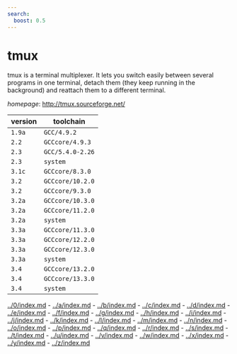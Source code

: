 ```yaml
---
search:
  boost: 0.5
---
```

# tmux

tmux is a terminal multiplexer. It lets you switch easily between several programs in one terminal, detach them (they keep running in the background) and reattach them to a different terminal.

*homepage*: <http://tmux.sourceforge.net/>

version | toolchain
--------|----------
``1.9a`` | ``GCC/4.9.2``
``2.2`` | ``GCCcore/4.9.3``
``2.3`` | ``GCC/5.4.0-2.26``
``2.3`` | ``system``
``3.1c`` | ``GCCcore/8.3.0``
``3.2`` | ``GCCcore/10.2.0``
``3.2`` | ``GCCcore/9.3.0``
``3.2a`` | ``GCCcore/10.3.0``
``3.2a`` | ``GCCcore/11.2.0``
``3.2a`` | ``system``
``3.3a`` | ``GCCcore/11.3.0``
``3.3a`` | ``GCCcore/12.2.0``
``3.3a`` | ``GCCcore/12.3.0``
``3.3a`` | ``system``
``3.4`` | ``GCCcore/13.2.0``
``3.4`` | ``GCCcore/13.3.0``
``3.4`` | ``system``

[../0/index.md](0) - [../a/index.md](a) - [../b/index.md](b) - [../c/index.md](c) - [../d/index.md](d) - [../e/index.md](e) - [../f/index.md](f) - [../g/index.md](g) - [../h/index.md](h) - [../i/index.md](i) - [../j/index.md](j) - [../k/index.md](k) - [../l/index.md](l) - [../m/index.md](m) - [../n/index.md](n) - [../o/index.md](o) - [../p/index.md](p) - [../q/index.md](q) - [../r/index.md](r) - [../s/index.md](s) - [../t/index.md](t) - [../u/index.md](u) - [../v/index.md](v) - [../w/index.md](w) - [../x/index.md](x) - [../y/index.md](y) - [../z/index.md](z)

